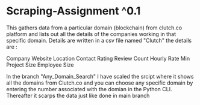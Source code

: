 # Scraping-Assignment ^0.1

This gathers data from a particular domain (blockchain) from clutch.co platform and lists out all the details of the companies working in that specific domain.
Details are written in a csv file named "Clutch"
the details are : 

Company
Website
Location
Contact
Rating
Review Count
Hourly Rate
Min Project Size
Employee Size

In the branch "Any_Domain_Search" I have scaled the srcipt where it shows all the domains from Clutch.co and you can choose any specific domain by entering the number associated with the domian in the Python CLI. Thereafter it scarps the data just like done in main branch
